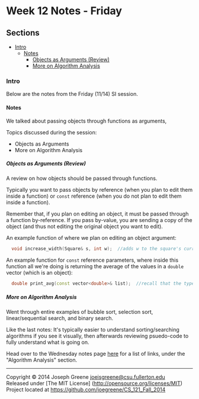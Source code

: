 # Week 12 Notes - Friday

## Sections
- [Intro](#intro)
  - [Notes](#notes)
    - [Objects as Arguments (Review)](#objects-as-arguments-(review))
    - [More on Algorithm Analysis](#more-on-algorithm-analysis)
  
### Intro
Below are the notes from the Friday (11/14) SI session.

#### Notes
We talked about passing objects through functions as arguments, 

Topics discussed during the session:
- Objects as Arguments
- More on Algorithm Analysis

##### Objects as Arguments (Review)
A review on how objects should be passed through functions.

Typically you want to pass objects by reference (when you plan to edit them inside 
a function) or `const` reference (when you do not plan to edit them inside a function).

Remember that, if you plan on editing an object, it must be passed through a function 
by-reference. If you pass by-value, you are sending a copy of the object (and thus not 
editing the original object you want to edit).

An example function of where we plan on editing an object argument:
```C++
  void increase_width(Square& s, int w);  //adds w to the square's current width
```

An example function for `const` reference parameters, where inside this function 
all we're doing is returning the average of the values in a `double` vector (which is an object):
```C++
  double print_avg(const vector<double>& list);  //recall that the type of 'list' is 'vector<double>'
```

##### More on Algorithm Analysis
Went through entire examples of bubble sort, selection sort, linear/sequential search, and 
binary search.

Like the last notes: It's typically easier to understand sorting/searching algorithms if you 
see it visually, then afterwards reviewing psuedo-code to fully understand what is going on.

Head over to the Wednesday notes page [here](WED_NOTES.md) for a list of links, under the "Algorithm 
Analysis" section.

-------------------------------------------------------------------------------

Copyright &copy; 2014 Joseph Greene <joeisgreene@csu.fullerton.edu>  
Released under [The MIT License] (http://opensource.org/licenses/MIT)  
Project located at <https://github.com/joegreene/CS_121_Fall_2014>
